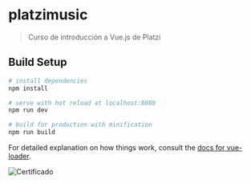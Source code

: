 # platzimusic

> Curso de introducción a Vue.js de Platzi

## Build Setup

``` bash
# install dependencies
npm install

# serve with hot reload at localhost:8080
npm run dev

# build for production with minification
npm run build
```

For detailed explanation on how things work, consult the [docs for vue-loader](http://vuejs.github.io/vue-loader).

![Certificado](https://www.dropbox.com/s/nlsn6u6eoiwv5tr/diploma-vuejs.PNG)

